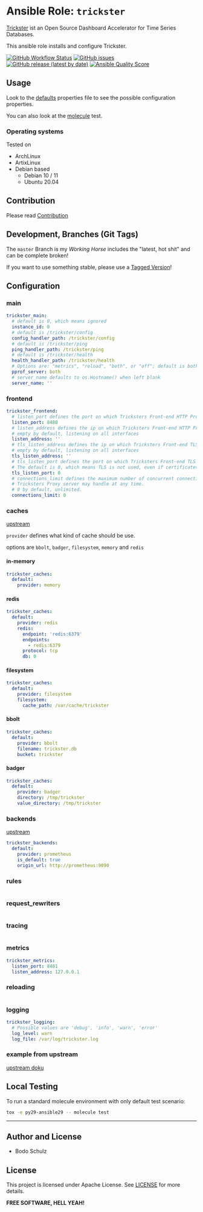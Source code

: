 
# Ansible Role:  `trickster`

[Trickster](https://github.com/tricksterproxy/trickster) ist an Open Source Dashboard Accelerator for Time Series Databases.

This ansible role installs and configure Trickster.

[![GitHub Workflow Status](https://img.shields.io/github/actions/workflow/status/bodsch/ansible-trickster/main.yml?branch=main)][ci]
[![GitHub issues](https://img.shields.io/github/issues/bodsch/ansible-trickster)][issues]
[![GitHub release (latest by date)](https://img.shields.io/github/v/release/bodsch/ansible-trickster)][releases]
[![Ansible Quality Score](https://img.shields.io/ansible/quality/50067?label=role%20quality)][quality]

[ci]: https://github.com/bodsch/ansible-trickster/actions
[issues]: https://github.com/bodsch/ansible-trickster/issues?q=is%3Aopen+is%3Aissue
[releases]: https://github.com/bodsch/ansible-trickster/releases
[quality]: https://galaxy.ansible.com/bodsch/trickster


## Usage

Look to the [defaults](defaults/main.yml) properties file to see the possible configuration properties.

You can also look at the [molecule](molecule/default/group_vars/all) test.

### Operating systems

Tested on

* ArchLinux
* ArtixLinux
* Debian based
    - Debian 10 / 11
    - Ubuntu 20.04

## Contribution

Please read [Contribution](CONTRIBUTING.md)

## Development,  Branches (Git Tags)

The `master` Branch is my *Working Horse* includes the "latest, hot shit" and can be complete broken!

If you want to use something stable, please use a [Tagged Version](https://github.com/bodsch/ansible-trickster/tags)!

## Configuration

### main

```yaml
trickster_main:
  # default is 0, which means ignored
  instance_id: 0
  # default is /trickster/config
  config_handler_path: /trickster/config
  # default is /trickster/ping
  ping_handler_path: /trickster/ping
  # default is /trickster/health
  health_handler_path: /trickster/health
  # Options are: "metrics", "reload", "both", or "off"; default is both
  pprof_server: both
  # server_name defaults to os.Hostname() when left blank
  server_name: ''
```

### frontend

```yaml
trickster_frontend:
  # listen_port defines the port on which Tricksters Front-end HTTP Proxy server listens.
  listen_port: 8480
  # listen_address defines the ip on which Tricksters Front-end HTTP Proxy server listens.
  # empty by default, listening on all interfaces
  listen_address: ''
  # tls_listen_address defines the ip on which Tricksters Front-end TLS Proxy server listens.
  # empty by default, listening on all interfaces
  tls_listen_address: ''
  # tls_listen_port defines the port on which Tricksters Front-end TLS Proxy server listens.
  # The default is 0, which means TLS is not used, even if certificates are configured below.
  tls_listen_port: 0
  # connections_limit defines the maximum number of concurrent connections
  # Tricksters Proxy server may handle at any time.
  # 0 by default, unlimited.
  connections_limit: 0
```

### caches

[upstream](https://github.com/trickstercache/trickster/blob/main/examples/conf/example.full.yaml#L68-L190)

`provider` defines what kind of cache should be use.

options are `bbolt`, `badger`, `filesystem`, `memory` and `redis`

#### in-memory

```yaml
trickster_caches:
  default:
    provider: memory
```

#### redis

```yaml
trickster_caches:
  default:
    provider: redis
    redis:
      endpoint: 'redis:6379'
      endpoints:
        - redis:6379
      protocol: tcp
      db: 0
```

#### filesystem

```yaml
trickster_caches:
  default:
    provider: filesystem
    filesystem:
      cache_path: /var/cache/trickster
```

#### bbolt

```yaml
trickster_caches:
  default:
    provider: bbolt
    filename: trickster.db
    bucket: trickster
```

#### badger

```yaml
trickster_caches:
  default:
    provider: badger
    directory: /tmp/trickster
    value_directory: /tmp/trickster
```


### backends

[upstream](https://github.com/trickstercache/trickster/blob/main/examples/conf/example.full.yaml#L216-L524)

```yaml
trickster_backends:
  default:
    provider: prometheus
    is_default: true
    origin_url: http://prometheus:9090
```


### rules

```yaml


```


### request_rewriters

```yaml


```


### tracing

```yaml


```


### metrics

```yaml
trickster_metrics:
  listen_port: 8481
  listen_address: 127.0.0.1
```


### reloading

```yaml


```


### logging

```yaml
trickster_logging:
  # Possible values are 'debug', 'info', 'warn', 'error'
  log_level: warn
  log_file: /var/log/trickster.log
```

### example from upstream

[upstream doku](https://github.com/trickstercache/trickster/blob/main/examples/conf/example.full.yaml)



## Local Testing

To run a standard molecule environment with only default test scenario:

```bash
tox -e py29-ansible29 -- molecule test
```

---

## Author and License

- Bodo Schulz

## License

This project is licensed under Apache License. See [LICENSE](/LICENSE) for more details.


**FREE SOFTWARE, HELL YEAH!**
